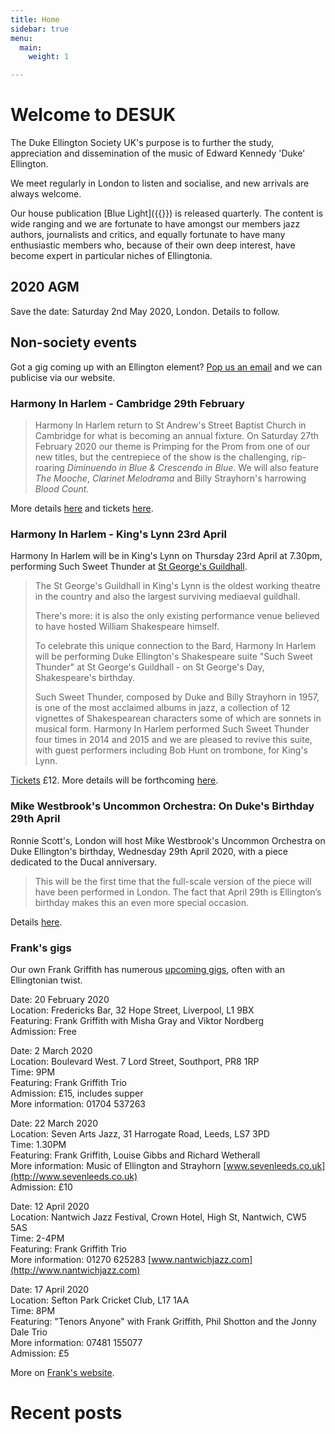 ```yaml
---
title: Home
sidebar: true
menu:
  main:
    weight: 1

---
```

# Welcome to DESUK

The Duke Ellington Society UK's purpose is to further the study, appreciation and dissemination of the music of Edward Kennedy 'Duke' Ellington.

We meet regularly in London to listen and socialise, and new arrivals are always welcome.

Our house publication [Blue Light]({{<relref blue_light>}}) is released quarterly. The content is wide ranging and we are fortunate to have amongst our members jazz authors, journalists and critics, and equally fortunate to have many enthusiastic members who, because of their own deep interest, have become expert in particular niches of Ellingtonia.

<!--
## Next meeting

... will be in 2020! Happy New Year from us and watch this space.
-->

## 2020 AGM

Save the date: Saturday 2nd May 2020, London. Details to follow.

## Non-society events

Got a gig coming up with an Ellington element? <a href="mailto:desuk@dukeellington.org.uk">Pop us an email</a> and we can publicise via our website.

### Harmony In Harlem - Cambridge 29th February

> Harmony In Harlem return to St Andrew's Street Baptist Church in Cambridge for what is becoming an annual fixture. On Saturday 27th February 2020 our theme is Primping for the Prom from one of our new titles, but the centrepiece of the show is the challenging, rip-roaring *Diminuendo in Blue & Crescendo in Blue*. We will also feature *The Mooche*, *Clarinet Melodrama* and Billy Strayhorn's harrowing *Blood Count.*

More details [here](http://www.harmonyinharlem.co.uk) and tickets [here](https://billetto.co.uk/e/400692).

### Harmony In Harlem - King's Lynn 23rd April

Harmony In Harlem will be in King's Lynn on Thursday 23rd April at 7.30pm, performing Such Sweet Thunder at [St George's Guildhall](https://www.shakespearesguildhalltrust.org.uk).

> The St George's Guildhall in King's Lynn is the oldest working theatre
> in the country and also the largest surviving mediaeval guildhall.
>
> There's more: it is also the only existing performance venue believed to
> have hosted William Shakespeare himself.
>
> To celebrate this unique connection to the Bard, Harmony In Harlem will
> be performing Duke Ellington's Shakespeare suite "Such Sweet Thunder" at
> St George's Guildhall - on St George's Day, Shakespeare's birthday.
>
> Such Sweet Thunder, composed by Duke and Billy Strayhorn in 1957, is one
> of the most acclaimed albums in jazz, a collection of 12 vignettes of
> Shakespearean characters some of which are sonnets in musical form.
> Harmony In Harlem performed Such Sweet Thunder four times in 2014 and
> 2015 and we are pleased to revive this suite, with guest performers
> including Bob Hunt on trombone, for King's Lynn.

[Tickets](https://www.kingslynncornexchange.co.uk/whats-on/music/harmony-in-harlem/) £12. More details will be forthcoming
[here](http://www.harmonyinharlem.co.uk).

### Mike Westbrook's Uncommon Orchestra: On Duke's Birthday 29th April

Ronnie Scott's, London will host Mike Westbrook's Uncommon Orchestra on Duke Ellington's birthday, Wednesday 29th April 2020, with a piece dedicated to the Ducal anniversary.

> This will be the first time that the full-scale version of the piece will have been performed in London. The fact that April 29th is Ellington’s birthday makes this an even more special occasion.

Details [here](https://www.ronniescotts.co.uk/performances/view/5728-mike-westbrooks-uncommon-orchestra-perform-duke-ellington).

### Frank's gigs

Our own Frank Griffith has numerous [upcoming gigs](http://www.frankgriffith.co.uk), often with an Ellingtonian twist.

Date: 20 February 2020<br/>
Location: Fredericks Bar, 32 Hope Street, Liverpool, L1 9BX<br/>
Featuring: Frank Griffith with Misha Gray and Viktor Nordberg<br/>
Admission: Free<br/>

Date: 2 March 2020<br/>
Location: Boulevard West. 7 Lord Street, Southport, PR8 1RP<br/>
Time: 9PM<br/>
Featuring: Frank Griffith Trio<br/>
Admission: £15, includes supper<br/>
More information: 01704 537263<br/>

Date: 22 March 2020<br/>
Location: Seven Arts Jazz, 31 Harrogate Road, Leeds, LS7 3PD<br/>
Time: 1.30PM<br/>
Featuring: Frank Griffith, Louise Gibbs and Richard Wetherall<br/>
More information: Music of Ellington and Strayhorn [www.sevenleeds.co.uk](http://www.sevenleeds.co.uk)<br/>
Admission: £10<br/>

Date: 12 April 2020<br/>
Location: Nantwich Jazz Festival, Crown Hotel, High St, Nantwich, CW5 5AS<br/>
Time: 2-4PM<br/>
Featuring: Frank Griffith Trio<br/>
More information: 01270 625283 [www.nantwichjazz.com](http://www.nantwichjazz.com)<br/>

Date: 17 April 2020<br/>
Location: Sefton Park Cricket Club, L17 1AA<br/>
Time: 8PM<br/>
Featuring: "Tenors Anyone" with Frank Griffith, Phil Shotton and the Jonny Dale Trio<br/>
More information: 07481 155077<br/>
Admission: £5<br/>

More on [Frank's website](http://www.frankgriffith.co.uk).

<!--

Date: 31 May 2020<br/>
Location: The Railway Pub, 74 wellington road, Stockport, SK4 1HF<br/>
Time: 9PM<br/>
Featuring: Frank Griffith Quartet<br/>
0161 477 3680<br/>
Free<br/>

Date: 16 June 2020<br/>
Location: Wilmslow Conservative Club.15 Grove Avenue, Wilmslow, SK9 5EG<br/>
Time: 8.30PM<br/>
Featuring: The Frank Griffith Quartet<br/>
More information: 01625 528336<br/>
Admission: £8<br/>

Date: 18  July June 2020<br/>
Location: Bridport Arts Centre, South Street, Bridport, DT6 3NR<br/>
Time: 8.00PM<br/>
Featuring: The Frank Griffith Quartet with Guy Gardner, Stu Barker and Matt Skelton, with guest vocalist, Rachel More. Performing the music of Burt Bacharach<br/>
More information: 01308 427183 www.bridport-arts.com<br/>
Admission: £13<br/>

Date/Time: September 8, 2020. 8.30PM<br/>
Location: Wilmslow Conservative Club. 15 Grove, Wilmslow, SK9 5EG<br/>
Featuring: Frank Griffith Nonet 01625 528336<br/>
Admission: £8<br/>

Date: 2 October 2020<br/>
Location: Sefton Park Cricket Club, L17 1AA<br/>
Time: 8PM.<br/>
Featuring: The Frank Griffith Nonet<br/>

-->

# Recent posts
